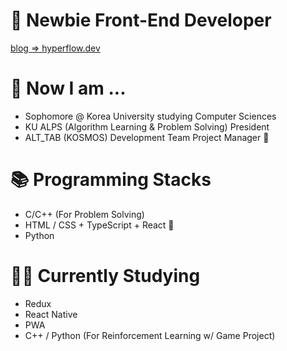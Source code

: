 # 🌱 Newbie Front-End Developer

[blog => hyperflow.dev](https://hyperflow.dev)

# 🤔 Now I am ...
- Sophomore @ Korea University studying Computer Sciences
- KU ALPS (Algorithm Learning & Problem Solving) President
- ALT_TAB (KOSMOS) Development Team Project Manager 🚀

# 📚 Programming Stacks
- C/C++ (For Problem Solving)
- HTML / CSS + TypeScript + React 💖
- Python

# ✍🏼 Currently Studying
- Redux
- React Native
- PWA
- C++ / Python (For Reinforcement Learning w/ Game Project)
